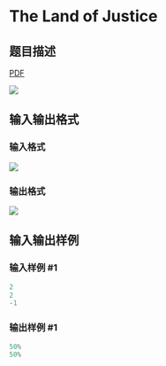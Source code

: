 # The Land of Justice

## 题目描述

[problemUrl]: https://uva.onlinejudge.org/index.php?option=com_onlinejudge&Itemid=8&category=16&page=show_problem&problem=1440

[PDF](https://uva.onlinejudge.org/external/104/p10499.pdf)

![](https://cdn.luogu.com.cn/upload/vjudge_pic/UVA10499/399337c0d5a97eefc54a7e68251914a5afa122cc.png)

## 输入输出格式

### 输入格式

![](https://cdn.luogu.com.cn/upload/vjudge_pic/UVA10499/60d952f67182fefb6e49ec65f2b1039f4a51dcf3.png)

### 输出格式

![](https://cdn.luogu.com.cn/upload/vjudge_pic/UVA10499/593bc0f3af3fa6687b34ae586bd53e6320529c6c.png)

## 输入输出样例

### 输入样例 #1

```cpp
2
2
-1
```


### 输出样例 #1

```cpp
50%
50%
```


